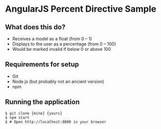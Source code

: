 # AngularJS Percent Directive Sample

## What does this do?

- Receives a model as a float (from 0 – 1)
- Displays to the user as a percentage (from 0 – 100)
- Would be marked invalid if below 0 or above 100

## Requirements for setup

- Git
- Node.js (but probably not an ancient version)
- npm

## Running the application

```
$ git clone {mine} {yours}
$ npm start
$ # Open http://localhost:8080 in your browser
```
